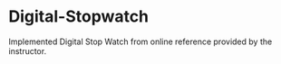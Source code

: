 # Digital-Stopwatch
Implemented Digital Stop Watch from online reference provided by the instructor.
